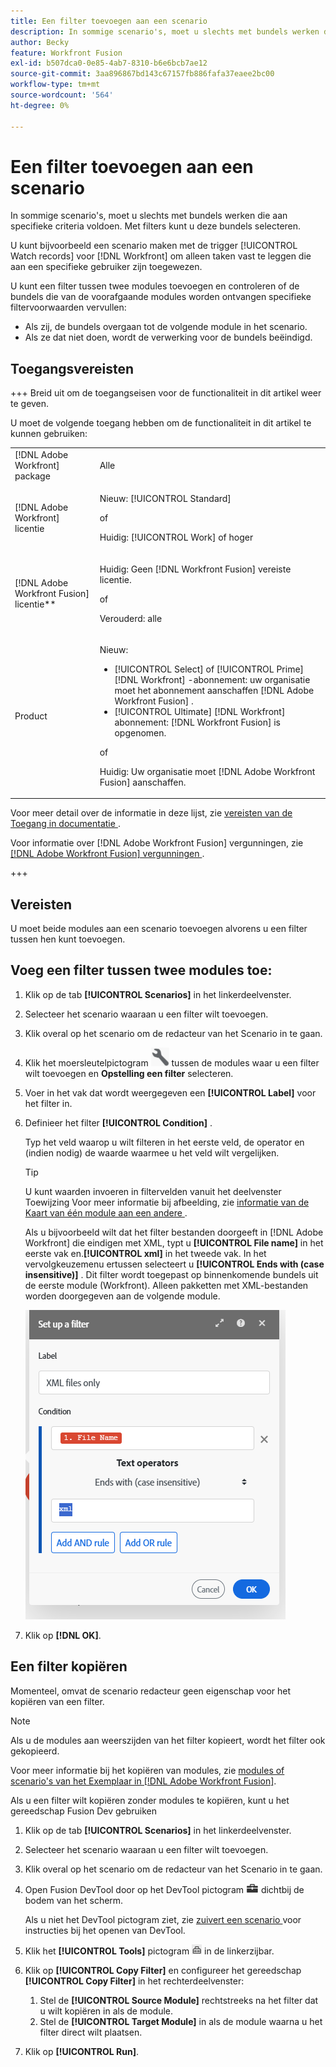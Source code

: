 ```yaml
---
title: Een filter toevoegen aan een scenario
description: In sommige scenario's, moet u slechts met bundels werken die aan specifieke criteria voldoen. Met filters kunt u deze bundels selecteren.
author: Becky
feature: Workfront Fusion
exl-id: b507dca0-0e85-4ab7-8310-b6e6bcb7ae12
source-git-commit: 3aa896867bd143c67157fb886fafa37eaee2bc00
workflow-type: tm+mt
source-wordcount: '564'
ht-degree: 0%

---
```


# Een filter toevoegen aan een scenario

In sommige scenario&#39;s, moet u slechts met bundels werken die aan specifieke criteria voldoen. Met filters kunt u deze bundels selecteren.

U kunt bijvoorbeeld een scenario maken met de trigger [!UICONTROL Watch records] voor [!DNL Workfront] om alleen taken vast te leggen die aan een specifieke gebruiker zijn toegewezen.

U kunt een filter tussen twee modules toevoegen en controleren of de bundels die van de voorafgaande modules worden ontvangen specifieke filtervoorwaarden vervullen:

* Als zij, de bundels overgaan tot de volgende module in het scenario.
* Als ze dat niet doen, wordt de verwerking voor de bundels beëindigd.

## Toegangsvereisten

+++ Breid uit om de toegangseisen voor de functionaliteit in dit artikel weer te geven.

U moet de volgende toegang hebben om de functionaliteit in dit artikel te kunnen gebruiken:

<table style="table-layout:auto">
 <col> 
 <col> 
 <tbody> 
  <tr> 
   <td role="rowheader">[!DNL Adobe Workfront] package</td> 
   <td> <p>Alle</p> </td> 
  </tr> 
  <tr data-mc-conditions=""> 
   <td role="rowheader">[!DNL Adobe Workfront] licentie</td> 
   <td> <p>Nieuw: [!UICONTROL Standard]</p><p>of</p><p>Huidig: [!UICONTROL Work] of hoger</p> </td> 
  </tr> 
  <tr> 
   <td role="rowheader">[!DNL Adobe Workfront Fusion] licentie**</td> 
   <td>
   <p>Huidig: Geen [!DNL Workfront Fusion] vereiste licentie.</p>
   <p>of</p>
   <p>Verouderd: alle </p>
   </td> 
  </tr> 
  <tr> 
   <td role="rowheader">Product</td> 
   <td>
   <p>Nieuw:</p> <ul><li>[!UICONTROL Select] of [!UICONTROL Prime] [!DNL Workfront] -abonnement: uw organisatie moet het abonnement aanschaffen [!DNL Adobe Workfront Fusion] .</li><li>[!UICONTROL Ultimate] [!DNL Workfront] abonnement: [!DNL Workfront Fusion] is opgenomen.</li></ul>
   <p>of</p>
   <p>Huidig: Uw organisatie moet [!DNL Adobe Workfront Fusion] aanschaffen.</p>
   </td> 
  </tr>
 </tbody> 
</table>

Voor meer detail over de informatie in deze lijst, zie [ vereisten van de Toegang in documentatie ](/help/workfront-fusion/references/licenses-and-roles/access-level-requirements-in-documentation.md).

Voor informatie over [!DNL Adobe Workfront Fusion] vergunningen, zie [[!DNL Adobe Workfront Fusion]  vergunningen ](/help/workfront-fusion/set-up-and-manage-workfront-fusion/licensing-operations-overview/license-automation-vs-integration.md).

+++

## Vereisten

U moet beide modules aan een scenario toevoegen alvorens u een filter tussen hen kunt toevoegen.

## Voeg een filter tussen twee modules toe:

1. Klik op de tab **[!UICONTROL Scenarios]** in het linkerdeelvenster.
1. Selecteer het scenario waaraan u een filter wilt toevoegen.
1. Klik overal op het scenario om de redacteur van het Scenario in te gaan.
1. Klik het moersleutelpictogram ![ pictogram van de Sleutel ](assets/wrench-icon.png) tussen de modules waar u een filter wilt toevoegen en **Opstelling een filter** selecteren.
1. Voer in het vak dat wordt weergegeven een **[!UICONTROL Label]** voor het filter in.
1. Definieer het filter **[!UICONTROL Condition]** .

   Typ het veld waarop u wilt filteren in het eerste veld, de operator en (indien nodig) de waarde waarmee u het veld wilt vergelijken.

   >[!TIP]
   >
   >U kunt waarden invoeren in filtervelden vanuit het deelvenster Toewijzing
   >Voor meer informatie bij afbeelding, zie [ informatie van de Kaart van één module aan een andere ](/help/workfront-fusion/create-scenarios/map-data/map-data-from-one-to-another.md).

   Als u bijvoorbeeld wilt dat het filter bestanden doorgeeft in [!DNL Adobe Workfront] die eindigen met XML, typt u **[!UICONTROL File name]** in het eerste vak en.**[!UICONTROL xml]** in het tweede vak. In het vervolgkeuzemenu ertussen selecteert u **[!UICONTROL Ends with (case insensitive)]** . Dit filter wordt toegepast op binnenkomende bundels uit de eerste module (Workfront). Alleen pakketten met XML-bestanden worden doorgegeven aan de volgende module.

   ![ Opstelling een filter ](assets/set-up-filter-box.png)

1. Klik op **[!DNL OK]**.

## Een filter kopiëren

Momenteel, omvat de scenario redacteur geen eigenschap voor het kopiëren van een filter.

>[!NOTE]
>
>Als u de modules aan weerszijden van het filter kopieert, wordt het filter ook gekopieerd.
>
>Voor meer informatie bij het kopiëren van modules, zie [ modules of scenario&#39;s van het Exemplaar in  [!DNL Adobe Workfront Fusion]](/help/workfront-fusion/create-scenarios/add-modules/copy-modules-or-scenarios.md).

Als u een filter wilt kopiëren zonder modules te kopiëren, kunt u het gereedschap Fusion Dev gebruiken

1. Klik op de tab **[!UICONTROL Scenarios]** in het linkerdeelvenster.
1. Selecteer het scenario waaraan u een filter wilt toevoegen.
1. Klik overal op het scenario om de redacteur van het Scenario in te gaan.
1. Open Fusion DevTool door op het DevTool pictogram ![ te klikken DevTool pictogram ](assets/debugger-icon.png) dichtbij de bodem van het scherm.

   Als u niet het DevTool pictogram ziet, zie [ zuivert een scenario ](/help/workfront-fusion/manage-scenarios/debug-a-scenario.md) voor instructies bij het openen van DevTool.

1. Klik het **[!UICONTROL Tools]** pictogram ![ DevTool hulpmiddelen ](assets/devtools-tools-icon.png) in de linkerzijbar.

1. Klik op **[!UICONTROL Copy Filter]** en configureer het gereedschap **[!UICONTROL Copy Filter]** in het rechterdeelvenster:

   1. Stel de **[!UICONTROL Source Module]** rechtstreeks na het filter dat u wilt kopiëren in als de module.
   1. Stel de **[!UICONTROL Target Module]** in als de module waarna u het filter direct wilt plaatsen.

1. Klik op **[!UICONTROL Run]**.
